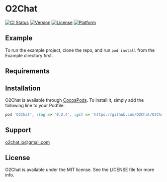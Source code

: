 # O2Chat

[![CI Status](https://img.shields.io/travis/sanjay.khatri02@outlook.com/O2Chat.svg?style=flat)](https://travis-ci.org/sanjay.khatri02@outlook.com/O2Chat)
[![Version](https://img.shields.io/cocoapods/v/O2Chat.svg?style=flat)](https://cocoapods.org/pods/O2Chat)
[![License](https://img.shields.io/cocoapods/l/O2Chat.svg?style=flat)](https://cocoapods.org/pods/O2Chat)
[![Platform](https://img.shields.io/cocoapods/p/O2Chat.svg?style=flat)](https://cocoapods.org/pods/O2Chat)

## Example

To run the example project, clone the repo, and run `pod install` from the Example directory first.

## Requirements

## Installation

O2Chat is available through [CocoaPods](https://cocoapods.org). To install
it, simply add the following line to your Podfile:

```ruby
pod 'O2Chat', :tag => '0.2.4', :git => 'https://github.com/O2Chat/O2Chat-iOS.git'
```

## Support

o2chat.io@gmail.com

## License

O2Chat is available under the MIT license. See the LICENSE file for more info.
